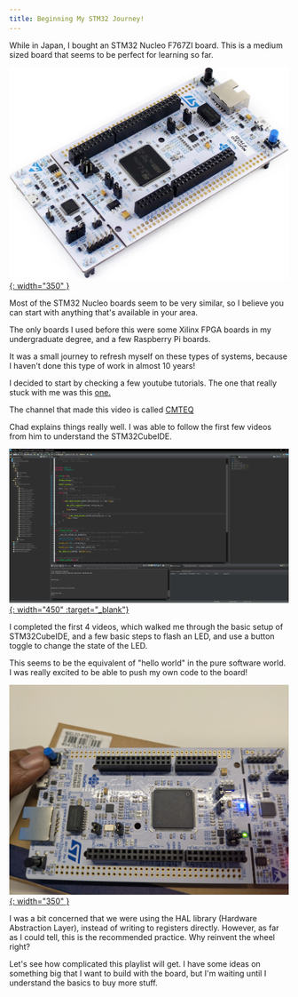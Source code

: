 ```yaml
---
title: Beginning My STM32 Journey!
---
```


While in Japan, I bought an STM32 Nucleo F767ZI board. This is a medium sized board that seems to be perfect for learning so far.

[![STM32 board](/assets/posts/2025-05-06-beginner_stm32/board.jpg){: width="350" }](/assets/posts/2025-05-06-beginner_stm32/board.jpg)

Most of the STM32 Nucleo boards seem to be very similar, so I believe you can start with anything that's available in your area.

The only boards I used before this were some Xilinx FPGA boards in my undergraduate degree, and a few Raspberry Pi boards.

It was a small journey to refresh myself on these types of systems, because I haven't done this type of work in almost 10 years!

I decided to start by checking a few youtube tutorials. The one that really stuck with me was this 
<a href="https://www.youtube.com/playlist?list=PLKKuXxbKd2Pe6VBL9OtCDiO0n1yQ5v5Gq">one.</a>

The channel that made this video is called <a href="https://www.youtube.com/@CMTEQ">CMTEQ</a>

Chad explains things really well. I was able to follow the first few videos from him to understand the STM32CubeIDE.

[![STM32CubeIDE](/assets/posts/2025-05-06-beginner_stm32/stm32cubeide.PNG){: width="450" :target="_blank"}](/assets/posts/2025-05-06-beginner_stm32/stm32cubeide.PNG)

I completed the first 4 videos, which walked me through the basic setup of STM32CubeIDE, and a few basic steps to
flash an LED, and use a button toggle to change the state of the LED.

This seems to be the equivalent of "hello world" in the pure software world. I was really excited to be able to push
my own code to the board!

[![STM32 board with LED and button](/assets/posts/2025-05-06-beginner_stm32/button_and_led_blinking.jpg){: width="350" }](/assets/posts/2025-05-06-beginner_stm32/button_and_led_blinking.jpg)

I was a bit concerned that we were using the HAL library (Hardware Abstraction Layer), instead of writing to registers directly.
However, as far as I could tell, this is the recommended practice. Why reinvent the wheel right?

Let's see how complicated this playlist will get. I have some ideas on something big that I want to build with the board,
but I'm waiting until I understand the basics to buy more stuff.